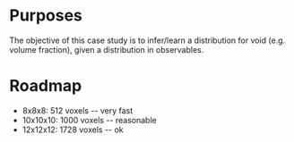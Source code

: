 
# Purposes

The objective of this case study is to infer/learn a distribution for void (e.g. volume fraction), given a distribution in observables. 

# Roadmap

* 8x8x8: 512 voxels -- very fast
* 10x10x10: 1000 voxels -- reasonable
* 12x12x12: 1728 voxels -- ok


